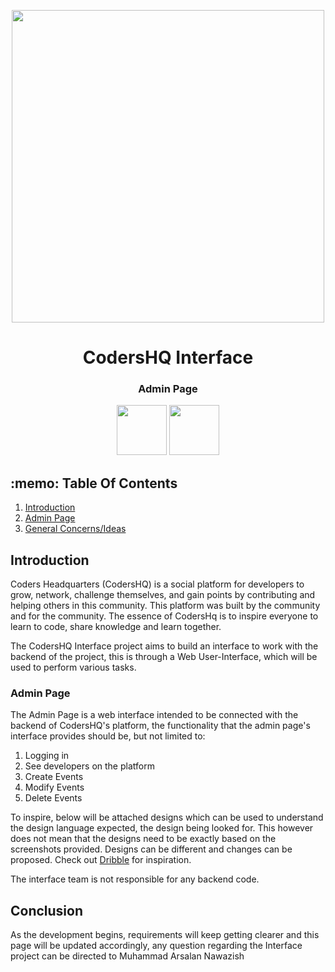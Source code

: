 <p align="center">
 <img width="500" src="https://www.arsal.xyz/CHQLogo.png">
 <h1 align="center">CodersHQ Interface</h1>
 <h3 align="center">Admin Page</h3>
</p>

<p align="center">
 <a href="https://opensource.org/licenses/MIT" target="_blank"><img width="80" src="https://img.shields.io/badge/License-MIT-red.svg"></a>
 <a href="https://discord.gg/CPQHAZrg8b0" target="_blank"><img width="80" src="https://img.shields.io/badge/Discord-%237289DA.svg?style=for-the-badge&logo=discord&logoColor=white"></a>
</p>

<h2>:memo: Table Of Contents</h2>
<ol>
  <li><a href="#introduction">Introduction</a></li>
  <li><a href="#adminpage">Admin Page</a></li>
  <li><a href="#conclusion">General Concerns/Ideas</a></li>
</ol>

<h2 id="introduction">Introduction</h2>
<p>Coders Headquarters (CodersHQ) is a social platform for developers to grow, network, challenge themselves, and gain points by contributing and helping others in this community. This platform was built by the community and for the community. The essence of CodersHq is to inspire everyone to learn to code, share knowledge and learn together.

The CodersHQ Interface project aims to build an interface to work with the backend of the project, this is through a Web User-Interface, which will be used to perform various tasks.</p>

<h3 id="adminpage">Admin Page</h3>
<p> The Admin Page is a web interface intended to be connected with the backend of CodersHQ's platform, the functionality that the admin page's interface provides should be, but not limited to:
  <ol>
    <li>Logging in</li>
    <li>See developers on the platform</li>
    <li>Create Events</li>
    <li>Modify Events</li>
    <li>Delete Events</li>
  </ol>
To inspire, below will be attached designs which can be used to understand the design language expected, the design being looked for. This however does not mean that the designs need to be exactly based on the screenshots provided. Designs can be different and changes can be proposed. Check out <a href="https://dribbble.com/" target="_blank">Dribble</a> for inspiration.

The interface team is not responsible for any backend code.</p>

<h2 id="conclusion">Conclusion</h2>
<p>As the development begins, requirements will keep getting clearer and this page will be updated accordingly, any question regarding the Interface project can be directed to Muhammad Arsalan Nawazish</p>

